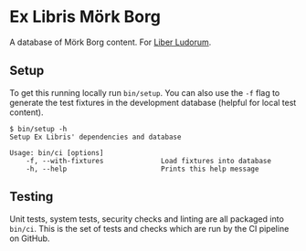 # Ex Libris Mörk Borg

A database of Mörk Borg content. For [Liber Ludorum].

## Setup

To get this running locally run `bin/setup`. You can also use the `-f` flag to
generate the test fixtures in the development database (helpful for local test
content).

```
$ bin/setup -h
Setup Ex Libris' dependencies and database

Usage: bin/ci [options]
    -f, --with-fixtures              Load fixtures into database
    -h, --help                       Prints this help message
```

## Testing

Unit tests, system tests, security checks and linting are all packaged into
`bin/ci`. This is the set of tests and checks which are run by the CI pipeline
on GitHub.

[Liber Ludorum]: https://liberludorum.com/2020/09/28/ex-libris-mork-borg/
